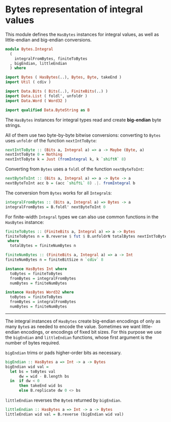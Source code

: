 # Bytes representation of integral values

This module defines the `HasBytes` instances for integral values,
as well as little-endian and big-endian conversions.

```haskell
module Bytes.Integral
  (
    integralFromBytes, finiteToBytes
  , bigEndian, littleEndian
  ) where

import Bytes ( HasBytes(..), Bytes, Byte, takeEnd )
import Util ( cdiv )

import Data.Bits ( Bits(..), FiniteBits(..) )
import Data.List ( foldl', unfoldr )
import Data.Word ( Word32 )

import qualified Data.ByteString as B
```

The `HasBytes` instances for integral types read and create
**big-endian** byte strings.

All of them use two byte-by-byte bitwise conversions:
converting to `Bytes` uses `unfoldr` of the function `nextIntToByte`:

```haskell
nextIntToByte :: (Bits a, Integral a) => a -> Maybe (Byte, a)
nextIntToByte 0 = Nothing
nextIntToByte k = Just (fromIntegral k, k `shiftR` 8)
```

Converting from `Bytes` uses a `foldl` of the function `nextByteToInt`:

```haskell
nextByteToInt :: (Bits a, Integral a) => a -> Byte -> a
nextByteToInt acc b = (acc `shiftL` 8) .|. fromIntegral b
```

The conversion from `Bytes` works for all `Integral`s:

```haskell
integralFromBytes :: (Bits a, Integral a) => Bytes -> a
integralFromBytes = B.foldl' nextByteToInt 0
```

For finite-width `Integral` types we can also use common functions
in the `HasBytes` instance:

```haskell
finiteToBytes :: (FiniteBits a, Integral a) => a -> Bytes
finiteToBytes n = B.reverse $ fst $ B.unfoldrN totalBytes nextIntToByte n
 where
  totalBytes = finiteNumBytes n

finiteNumBytes :: (FiniteBits a, Integral a) => a -> Int
finiteNumBytes n = finiteBitSize n `cdiv` 8

instance HasBytes Int where
  toBytes = finiteToBytes
  fromBytes = integralFromBytes
  numBytes = finiteNumBytes

instance HasBytes Word32 where
  toBytes = finiteToBytes
  fromBytes = integralFromBytes
  numBytes = finiteNumBytes
```

---

The integral instances of `HasBytes` create big-endian encodings
of only as many `Byte`s as needed to encode the value.
Sometimes we want little-endian encodings, or encodings of fixed bit sizes.
For this purpose we use the `bigEndian` and `littleEndian` functions,
whose first argument is the number of bytes required.

`bigEndian` trims or pads higher-order bits as necessary.

```haskell
bigEndian :: HasBytes a => Int -> a -> Bytes
bigEndian wid val =
  let bs = toBytes val
      dw = wid - B.length bs
  in  if dw < 0
      then takeEnd wid bs
      else B.replicate dw 0 <> bs
```

`littleEndian` reverses the `Byte`s returned by `bigEndian`.

```haskell
littleEndian :: HasBytes a => Int -> a -> Bytes
littleEndian wid val = B.reverse (bigEndian wid val)
```
